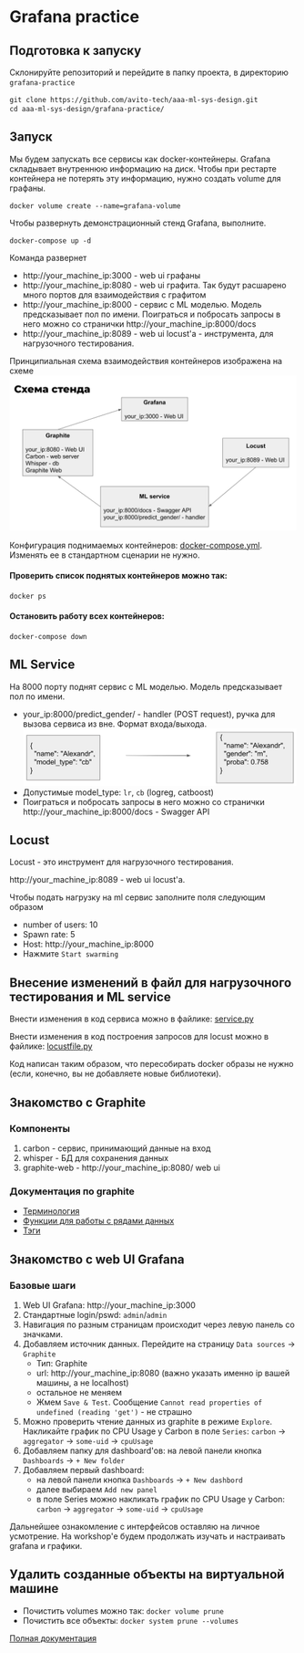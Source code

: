 # Grafana practice

## Подготовка к запуску
Склонируйте репозиторий и перейдите в папку проекта, в директорию `grafana-practice` 
```shell
git clone https://github.com/avito-tech/aaa-ml-sys-design.git
cd aaa-ml-sys-design/grafana-practice/
```

## Запуск

Мы будем запускать все сервисы как docker-контейнеры. 
Grafana складывает внутреннюю информацию на диск. 
Чтобы при рестарте контейнера не потерять эту информацию, нужно создать volume для графаны. 

```shell
docker volume create --name=grafana-volume
```

Чтобы развернуть демонстрационный стенд Grafana, выполните.
```shell
docker-compose up -d
```

Команда развернет
- http://your_machine_ip:3000 - web ui графаны
- http://your_machine_ip:8080 - web ui графита. Так будут расшарено много портов для взаимодействия с графитом
- http://your_machine_ip:8000 - сервис с ML моделью. Модель предсказывает пол по имени.
Поиграться и побросать запросы в него можно со странички http://your_machine_ip:8000/docs
- http://your_machine_ip:8089 - web ui locust'а - инструмента, для нагрузочного тестирования.

Принципиальная схема взаимодействия контейнеров изображена на схеме
![Схема стенда](pics/scheme_grafana_stand.png "Схема стенда")


Конфигурация поднимаемых контейнеров: [docker-compose.yml](./docker-compose.yml). 
Изменять ее в стандартном сценарии не нужно.

#### Проверить список поднятых контейнеров можно так:
```shell
docker ps
```

#### Остановить работу всех контейнеров:
```shell
docker-compose down
```

## ML Service
На 8000 порту поднят сервис с ML моделью. Модель предсказывает пол по имени.

- your_ip:8000/predict_gender/ - handler (POST request), ручка для вызова сервиса из вне. Формат входа/выхода. 
![Формат входа/выхода](pics/ml_service_input_output.png "ML service input/output")
- Допустимые model_type: `lr`, `cb` (logreg, catboost)
- Поиграться и побросать запросы в него можно со странички http://your_machine_ip:8000/docs - Swagger API

## Locust
Locust - это инструмент для нагрузочного тестирования.

http://your_machine_ip:8089 - web ui locust'а.

Чтобы подать нагрузку на ml сервис заполните поля следующим образом
- number of users: 10
- Spawn rate: 5
- Host: http://your_machine_ip:8000
- Нажмите `Start swarming`

## Внесение изменений в файл для нагрузочного тестирования и ML service
Внести изменения в код сервиса можно в файлике:
[service.py](./ml_service/service.py)

Внести изменения в код построения запросов для locust можно в файлике:
[locustfile.py](./locustfile.py)

Код написан таким образом, что пересобирать docker образы не нужно (если, конечно, вы не добавляете новые библиотеки).

## Знакомство c Graphite

### Компоненты
1. carbon - сервис, принимающий данные на вход
2. whisper - БД для сохранения данных
3. graphite-web - http://your_machine_ip:8080/ web ui

### Документация по graphite
- [Терминология](https://graphite.readthedocs.io/en/latest/terminology.html)
- [Функции для работы с рядами данных](https://graphite.readthedocs.io/en/latest/functions.html)
- [Тэги](https://graphite.readthedocs.io/en/latest/tags.html)


## Знакомство с web UI Grafana

### Базовые шаги
1. Web UI Grafana: http://your_machine_ip:3000
1. Стандартные login/pswd: `admin`/`admin`
1. Навигация по разным страницам происходит через левую панель со значками.
1. Добавляем источник данных. Перейдите на страницу `Data sources` -> `Graphite`
   - Тип: Graphite
   - url: http://your_machine_ip:8080 (важно указать именно ip вашей машины, а не localhost)
   - остальное не меняем
   - Жмем `Save & Test`. Сообщение `Cannot read properties of undefined (reading 'get')` - не страшно
1. Можно проверить чтение данных из graphite в режиме `Explore`. Накликайте график по CPU Usage у Сarbon в поле `Series`: `carbon` -> `aggregator` -> `some-uid` -> `cpuUsage`
1. Добавляем папку для dashboard'ов: на левой панели кнопка `Dashboards` -> `+ New folder`
1. Добавляем первый dashboard: 
   - на левой панели кнопка `Dashboards` -> `+ New dashbord`
   - далее выбираем `Add new panel`
   - в поле Series можно накликать график по CPU Usage у Сarbon: `carbon` -> `aggregator` -> `some-uid` -> `cpuUsage`

Дальнейшее ознакомление с интерфейсов оставляю на личное усмотрение. 
На workshop'е будем продолжать изучать и настраивать grafana и графики.

## Удалить созданные объекты на виртуальной машине

- Почистить volumes можно так: `docker volume prune`
- Почистить все объекты: `docker system prune --volumes`

[Полная документация](https://docs.docker.com/config/pruning/)
